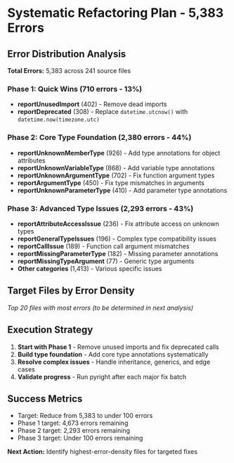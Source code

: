 # Systematic Refactoring Plan - 5,383 Errors

## Error Distribution Analysis
**Total Errors:** 5,383 across 241 source files

### Phase 1: Quick Wins (710 errors - 13%)
- **reportUnusedImport** (402) - Remove dead imports
- **reportDeprecated** (308) - Replace `datetime.utcnow()` with `datetime.now(timezone.utc)`

### Phase 2: Core Type Foundation (2,380 errors - 44%) 
- **reportUnknownMemberType** (926) - Add type annotations for object attributes
- **reportUnknownVariableType** (868) - Add variable type annotations  
- **reportUnknownArgumentType** (702) - Fix function argument types
- **reportArgumentType** (450) - Fix type mismatches in arguments
- **reportUnknownParameterType** (410) - Add parameter type annotations

### Phase 3: Advanced Type Issues (2,293 errors - 43%)
- **reportAttributeAccessIssue** (236) - Fix attribute access on unknown types
- **reportGeneralTypeIssues** (196) - Complex type compatibility issues
- **reportCallIssue** (189) - Function call argument mismatches  
- **reportMissingParameterType** (182) - Missing parameter annotations
- **reportMissingTypeArgument** (77) - Generic type arguments
- **Other categories** (1,413) - Various specific issues

## Target Files by Error Density
*Top 20 files with most errors (to be determined in next analysis)*

## Execution Strategy
1. **Start with Phase 1** - Remove unused imports and fix deprecated calls
2. **Build type foundation** - Add core type annotations systematically
3. **Resolve complex issues** - Handle inheritance, generics, and edge cases
4. **Validate progress** - Run pyright after each major fix batch

## Success Metrics
- Target: Reduce from 5,383 to under 100 errors
- Phase 1 target: 4,673 errors remaining
- Phase 2 target: 2,293 errors remaining  
- Phase 3 target: Under 100 errors remaining

**Next Action:** Identify highest-error-density files for targeted fixes
